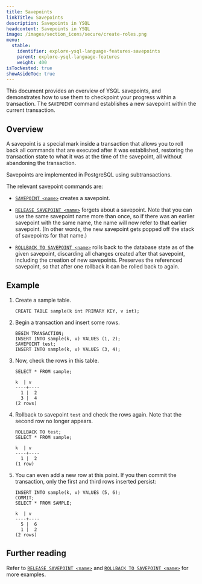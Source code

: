 ```yaml
---
title: Savepoints
linkTitle: Savepoints
description: Savepoints in YSQL
headcontent: Savepoints in YSQL
image: /images/section_icons/secure/create-roles.png
menu:
  stable:
    identifier: explore-ysql-language-features-savepoints
    parent: explore-ysql-language-features
    weight: 400
isTocNested: true
showAsideToc: true
---
```


This document provides an overview of YSQL savepoints, and demonstrates how to use them to checkpoint your progress within a transaction. The `SAVEPOINT` command establishes a new savepoint within the current transaction.

## Overview

A savepoint is a special mark inside a transaction that allows you to roll back all commands that are executed after it was established, restoring the transaction state to what it was at the time of the savepoint, all without abandoning the transaction.

Savepoints are implemented in PostgreSQL using subtransactions.

The relevant savepoint commands are:

* [`SAVEPOINT <name>`](../../../api/ysql/the-sql-language/statements/savepoint_create) creates a savepoint.

* [`RELEASE SAVEPOINT <name>`](../../../api/ysql/the-sql-language/statements/savepoint_release) forgets about a savepoint. Note that you can use the same savepoint name more than once, so if there was an earlier savepoint with the same name, the name will now refer to that earlier savepoint. (In other words, the new savepoint gets popped off the stack of savepoints for that name.)

* [`ROLLBACK TO SAVEPOINT <name>`](../../../api/ysql/the-sql-language/statements/savepoint_rollback) rolls back to the database state as of the given savepoint, discarding all changes created after that savepoint, including the creation of new savepoints. Preserves the referenced savepoint, so that after one rollback it can be rolled back to again.

## Example

1. Create a sample table.

    ```plpgsql
    CREATE TABLE sample(k int PRIMARY KEY, v int);
    ```

1. Begin a transaction and insert some rows.

    ```plpgsql
    BEGIN TRANSACTION;
    INSERT INTO sample(k, v) VALUES (1, 2);
    SAVEPOINT test;
    INSERT INTO sample(k, v) VALUES (3, 4);
    ```

1. Now, check the rows in this table.

    ```plpgsql
    SELECT * FROM sample;
    ```

    ```output
    k  | v  
    ----+----
      1 |  2
      3 |  4
    (2 rows)
    ```

1. Rollback to savepoint `test` and check the rows again. Note that the second row no longer appears.

    ```plpgsql
    ROLLBACK TO test;
    SELECT * FROM sample;
    ```

    ```output
    k  | v  
    ----+----
      1 |  2
    (1 row)
    ```

1. You can even add a new row at this point. If you then commit the transaction, only the first and third rows inserted persist:

    ```plpgsql
    INSERT INTO sample(k, v) VALUES (5, 6);
    COMMIT;
    SELECT * FROM SAMPLE;
    ```

    ```output
    k  | v  
    ----+----
      5 |  6
      1 |  2
    (2 rows)
    ```

## Further reading

Refer to [`RELEASE SAVEPOINT <name>`](../../../api/ysql/the-sql-language/statements/savepoint_release) and [`ROLLBACK TO SAVEPOINT <name>`](../../../api/ysql/the-sql-language/statements/savepoint_rollback) for more examples.
